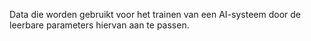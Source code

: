 Data die worden gebruikt voor het trainen van een AI-systeem door de leerbare parameters hiervan aan te passen.
